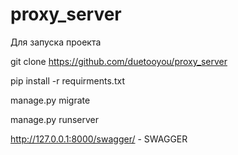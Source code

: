 # proxy_server

Для запуска проекта

git clone https://github.com/duetooyou/proxy_server

pip install -r requirments.txt

manage.py migrate

manage.py runserver

http://127.0.0.1:8000/swagger/ - SWAGGER

